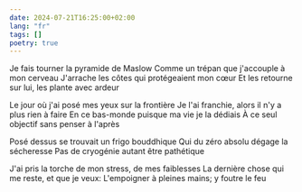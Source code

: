```yaml
---
date: 2024-07-21T16:25:00+02:00
lang: "fr"
tags: []
poetry: true
---
```

Je fais tourner la pyramide de Maslow
Comme un trépan que j'accouple à mon cerveau
J'arrache les côtes qui protégeaient mon cœur
Et les retourne sur lui, les plante avec ardeur

Le jour où j'ai posé mes yeux sur la frontière
Je l'ai franchie, alors il n'y a plus rien à faire
En ce bas-monde puisque ma vie je la dédiais
À ce seul objectif sans penser à l'après

Posé dessus se trouvait un frigo bouddhique
Qui du zéro absolu dégage la sécheresse 
Pas de cryogénie autant être pathétique 

J'ai pris la torche de mon stress, de mes faiblesses
La dernière chose qui me reste, et que je veux:
L'empoigner à pleines mains; y foutre le feu
